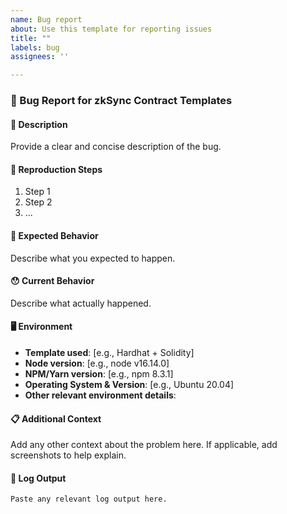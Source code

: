 ```yaml
---
name: Bug report
about: Use this template for reporting issues
title: ""
labels: bug
assignees: ''

---
```


### 🐛 Bug Report for zkSync Contract Templates
#### 📝 Description

Provide a clear and concise description of the bug.

#### 🔄 Reproduction Steps

1. Step 1
2. Step 2
3. ...

#### 🤔 Expected Behavior

Describe what you expected to happen.

#### 😯 Current Behavior

Describe what actually happened.

#### 🖥️ Environment

- **Template used**: [e.g., Hardhat + Solidity]
- **Node version**: [e.g., node v16.14.0]
- **NPM/Yarn version**: [e.g., npm 8.3.1]
- **Operating System & Version**: [e.g., Ubuntu 20.04]
- **Other relevant environment details**:

#### 📋 Additional Context

Add any other context about the problem here. If applicable, add screenshots to help explain.

#### 📎 Log Output

```
Paste any relevant log output here.
```